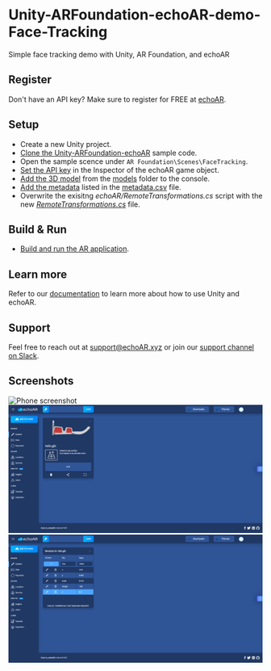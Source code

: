 # Unity-ARFoundation-echoAR-demo-Face-Tracking
Simple face tracking demo with Unity, AR Foundation, and echoAR

## Register
Don't have an API key? Make sure to register for FREE at [echoAR](https://console.echoar.xyz/#/auth/register).

## Setup
* Create a new Unity project.
* [Clone the Unity-ARFoundation-echoAR](https://github.com/echoARxyz/Unity-ARFoundation-echoAR) sample code.
* Open the sample scence under `AR Foundation\Scenes\FaceTracking`.
* [Set the API key](https://docs.echoar.xyz/unity/using-the-sdk) in the Inspector of the echoAR game object.
* [Add the 3D model](https://docs.echoar.xyz/quickstart/add-a-3d-model) from the [models](https://github.com/echoARxyz/Unity-ARFoundation-echoAR-demo-Face-Tracking/tree/master/models) folder to the console.
* [Add the metadata](https://docs.echoar.xyz/web-console/manage-pages/data-page/how-to-add-data#adding-metadata) listed in the [metadata.csv](https://github.com/echoARxyz/Unity-ARFoundation-echoAR-demo-Face-Tracking/blob/master/metadata.csv) file.
* Overwrite the exisitng _echoAR/RemoteTransformations.cs_ script with the new [_RemoteTransformations.cs_](https://github.com/echoARxyz/Unity-ARFoundation-echoAR-demo-Face-Tracking/blob/master/RemoteTransformations.cs) file.

## Build & Run
* [Build and run the AR application](https://docs.echoar.xyz/unity/adding-ar-capabilities#4-build-and-run-the-ar-application).

## Learn more
Refer to our [documentation](https://docs.echoar.xyz/unity/) to learn more about how to use Unity and echoAR.

## Support
Feel free to reach out at [support@echoAR.xyz](mailto:support@echoAR.xyz) or join our [support channel on Slack](https://join.slack.com/t/echoar/shared_invite/enQtNTg4NjI5NjM3OTc1LWU1M2M2MTNlNTM3NGY1YTUxYmY3ZDNjNTc3YjA5M2QyNGZiOTgzMjVmZWZmZmFjNGJjYTcxZjhhNzk3YjNhNjE). 

## Screenshots
![Phone screenshot](/images/Phone.gif)
![echoAR console screenshot](/images/Console%20(Card%20Front).png)
![echoAR console screenshot](/images/Console%20(Card%20Back).png)
